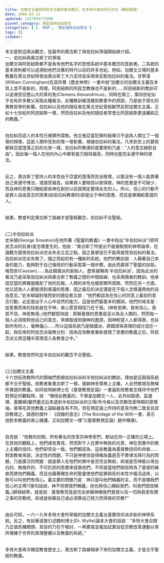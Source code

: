 ```yaml
---
title: 加爾文主義與阿民念主義的基本觀念，在多特大會前早已存在（轉貼整理）
date: 2006-03-12
updated: 1547993775000
pixnet_category: 預定論與自由意志
categories: ['2. 神學', '預定論與自由意志']
tags: []
sidebar: 
---
```


<p>本文是對這兩派觀念，從最早的奧古斯丁與伯拉糾爭論開始做介紹。<br/><!--more-->一、伯拉糾與奧古斯丁的爭端<br/>加爾文與阿民紐斯都不是負有他們名字的思想系統中基本概念的首創者。二系統的基本原則都可以追溯到他們活著的時代以前的許多世紀。例如，加爾文立場的基本教義在第五世紀時曾由奧古斯丁大力支持並采用來反駁伯拉糾的看法。甘寧漢(William Cunningham)在其所著《歷史神學》一書中說“加爾文的加爾文主義在本質上並不是新的，照樣，阿民紐斯的阿民念教條也不是新的……阿民紐斯的教訓可以追溯至亞歷山大的革利免(Clemens Alexandrinus)，同時在第三、第四世紀似乎也有許多教父采取此種看法，此種教訓被混雜到教會中的原因，乃是由于腐化的異教哲學的影響。伯拉糾以及他的隨從者在第五世紀曾經斷然反對加爾文主義，正如十七世紀的阿民紐斯一樣，然而伯拉糾及他的隨從者常會比阿民紐斯更遠離純正的教義。”<br/><br/><br/>伯拉糾否認人的本性已被罪所腐敗。他主張亞當犯罪的結果只不過為人類立了一個壞的榜樣，這是人類所受到的惟一壞影響。根據伯拉糾的看法，凡來到世上的嬰孩都與亞當墮落之前的光景一樣。伯拉糾所教導的首要原則乃是︰“人的意志絕對自由”。因此每一個人在他的內心中都有能力相信福音，同時也能完全遵守神的律法。<br/><br/><br/>反之，奧古斯丁堅持人的本性由于亞當的墮落而完全敗壞，以致沒有一個人能靠著自己來遵守律法，或接受福音。如果罪人要相信以致得救，神的恩惠是不可缺少，而且神的恩惠只賜給那些神在創世以前就預定要得永生的人。所以，信心的行動不是罪人自由意志的效果(如伯拉糾教導的)卻是出于神的恩惠，而且是單賜給蒙選的人。<br/><br/><br/>結果，教會判定奧古斯丁路線才是聖經觀念，伯拉糾不合聖經。<br/><br/><br/>(二)半伯拉糾派<br/>史米頓(George Smeaton)在他所著《聖靈的教義》一書中指出“半伯拉糾派”(即阿民念派的前身)是怎樣產生的，他說︰“奧古斯丁所提出不能被駁倒的神學論爭，在論戰方面使伯拉糾派完全失去立足之點，因之基督徒已不能再接受伯拉糾的看法。伯拉糾派完全失敗了。隨之而起的有一種新的系統，他們的教訓說︰人藉著自己本身的能力，能夠對于自己悔改的行動采取第一個步驟，由此而贏得了聖靈的扶助。喀西安(Cassian)……為此騎牆派的創始人，歷來被稱為‘半伯拉糾派’，因為此派的看法乃是采取伯拉糾派與奧古斯丁教義之間的中間路線，也采用兩者的教訓。他承認亞當的罪確是臨到了他的后裔，人類的本性也被原罪所腐敗。然而在另一方面，他又認為人人都能得到普遍的恩惠，因之最后的決定還是在于個人怎樣運用他的自由意志。”史米頓論到喀西安的隨從者又說︰“他們都認為在信心的同意上最初的意志行動，必定是出于人心中自然的能力。這是他們最基本的錯誤。他們的格言是︰從恩惠而來的扶助是在乎神，衷心愿意相信乃在于我。(神有恩典，我有信心，我若不信，神恩無用。)他們都堅持說︰耶穌基督的恩惠是足以為全人類的，然而每一個人必須按照他自己的意志，來順服或拒絕神的邀請，因神盼望人人都得救，也扶助所有的人，毫無偏心……所以這個系統乃是騎牆派，將錯謬與真理的成分混在一起，與后來的阿民念派毫無分別︰因為在改教者重新發現了恩惠的教義之后，阿民念派又將這種半真理混入各教會之中。”<br/><br/><br/>結果，教會依然判定半伯拉糾的觀念不合聖經。<br/><br/><br/>(三)加爾文主義<br/>十六世紀改教時代的領袖們拒絕伯拉糾派和半伯拉糾派的教訓，理由是這兩個系統都不合乎聖經。改教者象奧古斯丁一樣，接納神至尊無上主權，人全然敗壞及無條件揀選的教義。如同伯特納博士在《基督教預定論》一書論到改教者怎樣持守他們對預定的觀點時，說︰“傳授此教義的，不單是加爾文一人，此外如路德、茲運理、墨蘭頓(雖然墨氏后來退到半伯拉糾派的立場)布令格以及宗教改革時期的眾領袖。彼等在其他教義上論點雖各有不同，但在預定論上所持的意見均無二致並且諄諄教導之。路德的傑作︰《奴隸的意志》(The Bondage of the Will)一書，表示他對本教義的衷心擁護，正如加爾文一樣”(《基督教預定論》趙中輝譯)。<br/><br/><br/>伯克說︰“改教的初期，所有著名的改革宗神學家們，都站在同一正確的立場上。在其他的觀點上，他們或有異見，然而對于人在罪中無助的光景，神在恩惠中的無上主權的信仰，他們卻完全一致。他們都認為，這些教義為基督教信仰的命脈……對改教者來說，決定性的問題，不只是神使信徒得稱為義是否不靠律法與行為的問題，乃是廣泛的問題︰就是罪人在他們的罪中是否完全無助，抑或是否神能以用白白的、無條件的、不可抗拒的恩惠來拯救他們，不但是當他們相信時為了基督的緣故而使他們稱義，而且也藉著賜生命的聖靈使他們從罪與死的本性中複活過來，以致可以叫他們有信心。最主要的問題乃是︰神只是叫他們稱義的主，而不是賜我們信心的主嗎?(換句話說，神不但使我們稱義，他也將信心賜給我們，叫我們因信稱義。)歸根結蒂，就是說︰基督教究竟是完全依賴神賜我們救恩以及一切與救恩有關之事的宗教呢，抑或是依賴自己或必須靠自己努力而得救的宗教?”<br/><br/><br/>由此可知，一六一九年多特大會所草擬的加爾文主義五基要信仰決非新的神學系統。反之，有如華波敦引述魏利博士(Dr. Wyllie)論本大會的話說︰“多特大會召開乃正值危機關頭，其目的乃在于檢討、一再實查並複加証實自從宗教改革運動以來所傳播于世界的真理整體以及教義的系統。”<br/><br/><br/>多特大會再次確認教會歷史上，奧古斯丁路線相承下來的加爾文主義，才是合乎聖經的教義。<br/><br/>
</p>